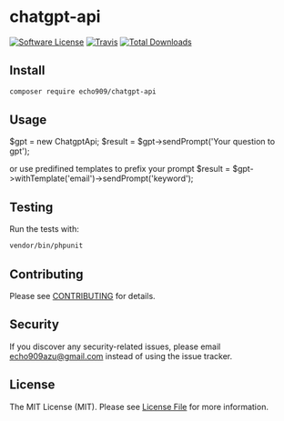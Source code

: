 # chatgpt-api

[![Software License](https://img.shields.io/badge/license-MIT-brightgreen.svg?style=flat-square)](LICENSE.md)
[![Travis](https://img.shields.io/travis/echo909/chatgpt-api.svg?style=flat-square)]()
[![Total Downloads](https://img.shields.io/packagist/dt/echo909/chatgpt-api.svg?style=flat-square)](https://packagist.org/packages/echo909/chatgpt-api)


## Install

```bash
composer require echo909/chatgpt-api
```


## Usage

$gpt = new ChatgptApi;
$result = $gpt->sendPrompt('Your question to gpt');

or use predifined templates to prefix your prompt
$result = $gpt->withTemplate('email')->sendPrompt('keyword');



## Testing

Run the tests with:

```bash
vendor/bin/phpunit
```


## Contributing

Please see [CONTRIBUTING](CONTRIBUTING.md) for details.


## Security

If you discover any security-related issues, please email echo909azu@gmail.com instead of using the issue tracker.


## License

The MIT License (MIT). Please see [License File](/LICENSE.md) for more information.
